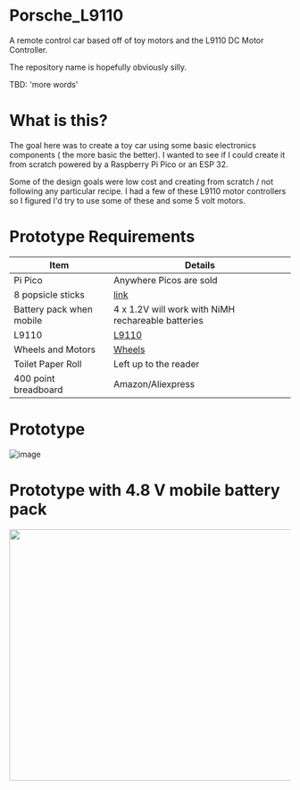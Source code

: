 # Porsche_L9110

A remote control car based off of toy motors and the L9110 DC Motor  Controller.

The repository name is hopefully obviously silly.

TBD: 'more words'

# What is this?

The goal here was to create a toy  car using some basic electronics components ( the more basic the better). 
I wanted to see if I could create it from scratch  powered by a Raspberry Pi Pico or an ESP 32.

Some of the design goals were low cost and  creating from scratch / not following any particular recipe.
I had a few of these L9110  motor controllers so I figured I'd try to use some of these and some 5 volt motors.

# Prototype Requirements

| Item | Details |
|---|---|
| Pi Pico | Anywhere Picos are sold|
| 8 popsicle sticks| [link](https://www.amazon.com/gp/product/B08BZSNVSQ)|
|Battery pack when mobile| 4 x 1.2V will work with NiMH rechareable batteries|
|L9110|[L9110](https://www.amazon.com/HiLetgo-H-bridge-Stepper-Controller-Arduino/dp/B00M0F243E)|
|Wheels and Motors|[Wheels]([https://www.amazon.com/gp/product/B0CG1C7T8J](https://www.amazon.com/dp/B08D39MFN1))
| Toilet Paper Roll | Left up to the reader|
| 400 point breadboard | Amazon/Aliexpress


# Prototype
![image](https://github.com/user-attachments/assets/c0387acd-d72a-432a-9408-f1052f367763)


# Prototype with 4.8 V mobile battery pack
<img src="https://github.com/user-attachments/assets/d9a93cd9-c9dc-4652-83d8-0ac29dbf39c1" width="550" height="450">
